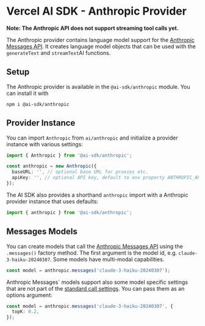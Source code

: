 # Vercel AI SDK - Anthropic Provider

**Note: The Anthropic API does not support streaming tool calls yet.**

The Anthropic provider contains language model support for the [Anthropic Messages API](https://docs.anthropic.com/claude/reference/messages_post).
It creates language model objects that can be used with the `generateText` and `streamText`AI functions.

## Setup

The Anthropic provider is available in the `@ai-sdk/anthropic` module. You can install it with

```
npm i @ai-sdk/anthropic
```

## Provider Instance

You can import `Anthropic` from `ai/anthropic` and initialize a provider instance with various settings:

```ts
import { Anthropic } from '@ai-sdk/anthropic';

const anthropic = new Anthropic({
  baseURL: '', // optional base URL for proxies etc.
  apiKey: '', // optional API key, default to env property ANTHROPIC_API_KEY
});
```

The AI SDK also provides a shorthand `anthropic` import with a Anthropic provider instance that uses defaults:

```ts
import { anthropic } from '@ai-sdk/anthropic';
```

## Messages Models

You can create models that call the [Anthropic Messages API](https://docs.anthropic.com/claude/reference/messages_post) using the `.messages()` factory method.
The first argument is the model id, e.g. `claude-3-haiku-20240307`.
Some models have multi-modal capabilities.

```ts
const model = anthropic.messages('claude-3-haiku-20240307');
```

Anthropic Messages` models support also some model specific settings that are not part of the [standard call settings](/docs/ai-core/settings).
You can pass them as an options argument:

```ts
const model = anthropic.messages('claude-3-haiku-20240307', {
  topK: 0.2,
});
```
